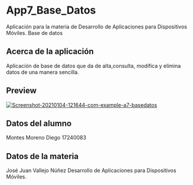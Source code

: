 # App7_Base_Datos
Aplicación para la materia de Desarrollo de Aplicaciones para Dispositivos Móviles.
Base de datos 


## Acerca de la aplicación
Aplicación de base de datos que da de alta,consulta, modifica y elimina datos de una manera sencilla.

## Preview
<a href="https://ibb.co/Jqq08Tq"><img src="https://i.ibb.co/hcchrNc/Screenshot-20210104-121644-com-example-a7-basedatos.jpg" alt="Screenshot-20210104-121644-com-example-a7-basedatos" border="0"></a>

## Datos del alumno
Montes Moreno Diego 
17240083

## Datos de la materia
José Juan Vallejo Núñez
Desarrollo de Aplicaciones para Dispositivos Móviles.



